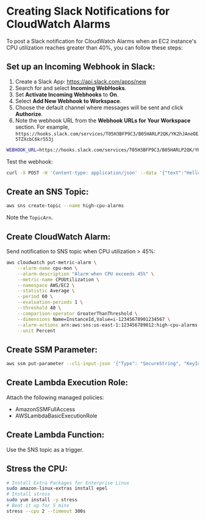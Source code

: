 # Creating Slack Notifications for CloudWatch Alarms
To post a Slack notification for CloudWatch Alarms when an EC2 instance's CPU utilization reaches greater than 40%, you can follow these steps:
## Set up an Incoming Webhook in Slack:

1. Create a Slack App: <https://api.slack.com/apps/new>
1. Search for and select **Incoming WebHooks**.
1. Set **Activate Incoming Webhooks** to **On**.
1. Select **Add New Webhook to Workspace**.
1. Choose the default channel where messages will be sent and click **Authorize**.
1. Note the webhook URL from the **Webhook URLs for Your Workspace** section. For example, `https://hooks.slack.com/services/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`

```sh
WEBHOOK_URL=https://hooks.slack.com/services/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
```

Test the webhook:

```sh
curl -X POST -H 'Content-type: application/json' --data '{"text":"Hello, World!"}' $WEBHOOK_URL
```

## Create an SNS Topic:

```sh
aws sns create-topic --name high-cpu-alarms
```

Note the `TopicArn`.

## Create CloudWatch Alarm:

Send notification to SNS topic when CPU utilization > 45%:

```sh
aws cloudwatch put-metric-alarm \
    --alarm-name cpu-mon \
    --alarm-description "Alarm when CPU exceeds 45%" \
    --metric-name CPUUtilization \
    --namespace AWS/EC2 \
    --statistic Average \
    --period 60 \
    --evaluation-periods 1 \
    --threshold 40 \
    --comparison-operator GreaterThanThreshold \
    --dimensions Name=InstanceId,Value=i-12345678901234567 \
    --alarm-actions arn:aws:sns:us-east-1:123456789012:high-cpu-alarms \
    --unit Percent
```

## Create SSM Parameter:

```sh
aws ssm put-parameter --cli-input-json '{"Type": "SecureString", "KeyId": "alias/aws/ssm", "Name": "/slack/webhook-url", "Value": "'"$WEBHOOK_URL"'"}'
```

## Create Lambda Execution Role:

Attach the following managed policies:

- AmazonSSMFullAccess
- AWSLambdaBasicExecutionRole

## Create Lambda Function:

Use the SNS topic as a trigger.

## Stress the CPU:

```sh
# Install Extra Packages for Enterprise Linux
sudo amazon-linux-extras install epel
# Install stress
sudo yum install -y stress
# Beat it up for 5 mins
stress --cpu 2 --timeout 300s
```
